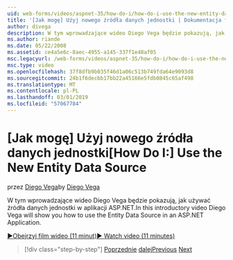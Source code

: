 ```yaml
---
uid: web-forms/videos/aspnet-35/how-do-i/how-do-i-use-the-new-entity-data-source
title: '[Jak mogę] Użyj nowego źródła danych jednostki | Dokumentacja firmy Microsoft'
author: divega
description: W tym wprowadzające wideo Diego Vega będzie pokazują, jak używać źródła danych jednostki w aplikacji ASP.NET.
ms.author: riande
ms.date: 05/22/2008
ms.assetid: ce4a5e6c-8aec-4955-a145-337f1e48af05
msc.legacyurl: /web-forms/videos/aspnet-35/how-do-i/how-do-i-use-the-new-entity-data-source
msc.type: video
ms.openlocfilehash: 37f8dfb9b035f46d1a06c513b749fda64e9093d8
ms.sourcegitcommit: 24b1f6decbb17bb22a45166e5fdb0845c65af498
ms.translationtype: MT
ms.contentlocale: pl-PL
ms.lasthandoff: 03/01/2019
ms.locfileid: "57067784"
---
```

<a name="how-do-i-use-the-new-entity-data-source"></a><span data-ttu-id="b30b0-103">[Jak mogę] Użyj nowego źródła danych jednostki</span><span class="sxs-lookup"><span data-stu-id="b30b0-103">[How Do I:] Use the New Entity Data Source</span></span>
====================
<span data-ttu-id="b30b0-104">przez [Diego Vega](https://github.com/divega)</span><span class="sxs-lookup"><span data-stu-id="b30b0-104">by [Diego Vega](https://github.com/divega)</span></span>

<span data-ttu-id="b30b0-105">W tym wprowadzające wideo Diego Vega będzie pokazują, jak używać źródła danych jednostki w aplikacji ASP.NET.</span><span class="sxs-lookup"><span data-stu-id="b30b0-105">In this introductory video Diego Vega will show you how to use the Entity Data Source in an ASP.NET Application.</span></span>

[<span data-ttu-id="b30b0-106">&#9654;Obejrzyj film wideo (11 minut)</span><span class="sxs-lookup"><span data-stu-id="b30b0-106">&#9654; Watch video (11 minutes)</span></span>](https://channel9.msdn.com/Blogs/ASP-NET-Site-Videos/how-do-i-use-the-new-entity-data-source)

> [!div class="step-by-step"]
> <span data-ttu-id="b30b0-107">[Poprzednie](how-do-i-get-started-with-the-entity-framework.md)
> [dalej](how-do-i-serialize-a-graph-with-the-entity-framework.md)</span><span class="sxs-lookup"><span data-stu-id="b30b0-107">[Previous](how-do-i-get-started-with-the-entity-framework.md)
[Next](how-do-i-serialize-a-graph-with-the-entity-framework.md)</span></span>
